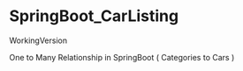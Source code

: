# SpringBoot_CarListing
WorkingVersion

One to Many Relationship in SpringBoot ( Categories to Cars )
